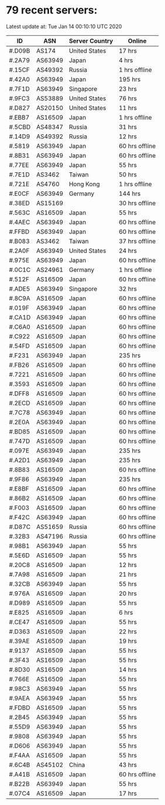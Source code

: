 # 79 recent servers:

Latest update at: Tue Jan 14 00:10:10 UTC 2020

| ID | ASN | Server Country | Online |
| -- | --- | -------------- | ------ |
| #.D09B | AS174 | United States | 17 hrs |
| #.2A79 | AS63949 | Japan | 4 hrs |
| #.15CF | AS49392 | Russia | 1 hrs offline |
| #.42A0 | AS63949 | Japan | 195 hrs |
| #.7F1D | AS63949 | Singapore | 23 hrs |
| #.9FC3 | AS53889 | United States | 76 hrs |
| #.D827 | AS20150 | United States | 11 hrs |
| #.EBB7 | AS16509 | Japan | 1 hrs offline |
| #.5CBD | AS48347 | Russia | 31 hrs |
| #.14D9 | AS49392 | Russia | 12 hrs |
| #.5819 | AS63949 | Japan | 60 hrs offline |
| #.8B31 | AS63949 | Japan | 60 hrs offline |
| #.77EE | AS63949 | Japan | 55 hrs |
| #.7E1D | AS3462 | Taiwan | 50 hrs |
| #.721E | AS4760 | Hong Kong | 1 hrs offline |
| #.E0CF | AS63949 | Germany | 144 hrs |
| #.38ED | AS15169 |  | 30 hrs offline |
| #.563C | AS16509 | Japan | 55 hrs |
| #.4AEC | AS63949 | Japan | 60 hrs offline |
| #.FFBD | AS63949 | Japan | 60 hrs offline |
| #.B083 | AS3462 | Taiwan | 37 hrs offline |
| #.2A0F | AS63949 | United States | 24 hrs |
| #.975E | AS63949 | Japan | 60 hrs offline |
| #.0C1C | AS24961 | Germany | 1 hrs offline |
| #.512F | AS16509 | Japan | 60 hrs offline |
| #.ADE5 | AS63949 | Singapore | 32 hrs |
| #.8C9A | AS16509 | Japan | 60 hrs offline |
| #.019F | AS63949 | Japan | 60 hrs offline |
| #.CA1D | AS63949 | Japan | 60 hrs offline |
| #.C6A0 | AS16509 | Japan | 60 hrs offline |
| #.C922 | AS16509 | Japan | 60 hrs offline |
| #.54FD | AS16509 | Japan | 60 hrs offline |
| #.F231 | AS63949 | Japan | 235 hrs |
| #.FB26 | AS16509 | Japan | 60 hrs offline |
| #.7221 | AS16509 | Japan | 60 hrs offline |
| #.3593 | AS16509 | Japan | 60 hrs offline |
| #.DFF8 | AS16509 | Japan | 60 hrs offline |
| #.2ECD | AS16509 | Japan | 60 hrs offline |
| #.7C78 | AS63949 | Japan | 60 hrs offline |
| #.2E0A | AS63949 | Japan | 60 hrs offline |
| #.BD85 | AS16509 | Japan | 60 hrs offline |
| #.747D | AS16509 | Japan | 60 hrs offline |
| #.097E | AS63949 | Japan | 235 hrs |
| #.A2D1 | AS63949 | Japan | 235 hrs |
| #.8B83 | AS16509 | Japan | 60 hrs offline |
| #.9F86 | AS63949 | Japan | 235 hrs |
| #.E8BF | AS16509 | Japan | 60 hrs offline |
| #.86B2 | AS16509 | Japan | 60 hrs offline |
| #.F003 | AS16509 | Japan | 60 hrs offline |
| #.F42C | AS63949 | Japan | 60 hrs offline |
| #.D87C | AS51659 | Russia | 60 hrs offline |
| #.32B3 | AS47196 | Russia | 60 hrs offline |
| #.98B1 | AS63949 | Japan | 55 hrs |
| #.5E6D | AS16509 | Japan | 55 hrs |
| #.20C8 | AS16509 | Japan | 12 hrs |
| #.7A98 | AS16509 | Japan | 21 hrs |
| #.32CB | AS63949 | Japan | 55 hrs |
| #.976A | AS16509 | Japan | 20 hrs |
| #.D989 | AS16509 | Japan | 55 hrs |
| #.E825 | AS16509 | Japan | 6 hrs |
| #.CE47 | AS16509 | Japan | 55 hrs |
| #.D363 | AS16509 | Japan | 22 hrs |
| #.39AE | AS16509 | Japan | 19 hrs |
| #.9137 | AS16509 | Japan | 55 hrs |
| #.3F43 | AS16509 | Japan | 55 hrs |
| #.8D30 | AS16509 | Japan | 14 hrs |
| #.766E | AS16509 | Japan | 55 hrs |
| #.98C3 | AS63949 | Japan | 55 hrs |
| #.9AEA | AS63949 | Japan | 55 hrs |
| #.FDBD | AS16509 | Japan | 55 hrs |
| #.2B45 | AS63949 | Japan | 55 hrs |
| #.55D9 | AS63949 | Japan | 55 hrs |
| #.9808 | AS63949 | Japan | 55 hrs |
| #.D606 | AS63949 | Japan | 55 hrs |
| #.F4AA | AS16509 | Japan | 55 hrs |
| #.6C4B | AS45102 | China | 43 hrs |
| #.A41B | AS16509 | Japan | 60 hrs offline |
| #.B22B | AS63949 | Japan | 55 hrs |
| #.07C4 | AS16509 | Japan | 17 hrs |


